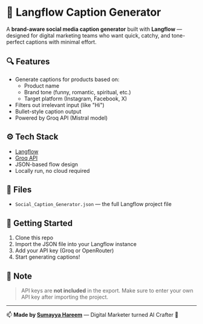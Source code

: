 # 🧠 Langflow Caption Generator

A **brand-aware social media caption generator** built with **Langflow** — designed for digital marketing teams who want quick, catchy, and tone-perfect captions with minimal effort.

## 🔍 Features

- Generate captions for products based on:
  - Product name
  - Brand tone (funny, romantic, spiritual, etc.)
  - Target platform (Instagram, Facebook, X)
- Filters out irrelevant input (like "Hi")
- Bullet-style caption output
- Powered by Groq API (Mistral model)

## ⚙️ Tech Stack

- [Langflow](https://docs.langflow.org/)
- [Groq API](https://console.groq.com/)
- JSON-based flow design
- Locally run, no cloud required

## 📂 Files

- `Social_Caption_Generator.json` — the full Langflow project file

## 🚀 Getting Started

1. Clone this repo
2. Import the JSON file into your Langflow instance
3. Add your API key (Groq or OpenRouter)
4. Start generating captions!

## 🔐 Note

> API keys are **not included** in the export. Make sure to enter your own API key after importing the project.

---

📫 **Made by [Sumayya Hareem](https://github.com/Sumayya-Hareem)** — Digital Marketer turned AI Crafter 🧩
